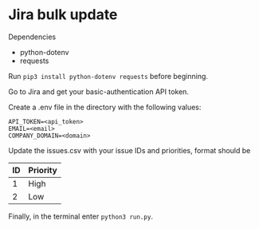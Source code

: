 # Jira bulk update

Dependencies
- python-dotenv
- requests

Run `pip3 install python-dotenv requests` before beginning.

Go to Jira and get your basic-authentication API token.

Create a .env file in the directory with the following values:
```
API_TOKEN=<api_token>
EMAIL=<email>
COMPANY_DOMAIN=<domain>
```

Update the issues.csv with your issue IDs and priorities, format should be 

| ID | Priority |
| - | - |
| 1  | High |
| 2  | Low |

Finally, in the terminal enter `python3 run.py`.